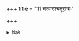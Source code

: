 +++
title = "11 चत्वारश्चतूरात्राः"

+++

<details><summary>थिते</summary>

चत्वारश्चतूरात्राः ११
</details>
